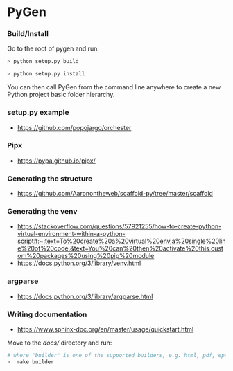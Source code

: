 # PyGen

### Build/Install
Go to the root of pygen and run:
````bash
> python setup.py build

> python setup.py install
````

You can then call PyGen from the command line anywhere to create a new Python project
basic folder hierarchy.

### setup.py example
- https://github.com/popojargo/orchester

### Pipx
- https://pypa.github.io/pipx/

### Generating the structure
- https://github.com/Aaronontheweb/scaffold-py/tree/master/scaffold

### Generating the venv
- https://stackoverflow.com/questions/57921255/how-to-create-python-virtual-environment-within-a-python-script#:~:text=To%20create%20a%20virtual%20env,a%20single%20line%20of%20code.&text=You%20can%20then%20activate%20this,custom%20packages%20using%20pip%20module
- https://docs.python.org/3/library/venv.html

### argparse
- https://docs.python.org/3/library/argparse.html

### Writing documentation
- https://www.sphinx-doc.org/en/master/usage/quickstart.html

Move to the *docs/* directory and run:
````bash
# where "builder" is one of the supported builders, e.g. html, pdf, epub, latex or linkcheck
>  make builder
````